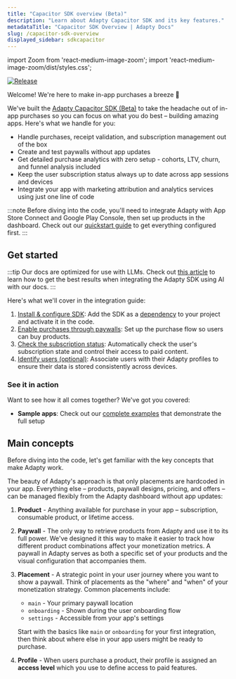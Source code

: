 ```yaml
---
title: "Capacitor SDK overview (Beta)"
description: "Learn about Adapty Capacitor SDK and its key features."
metadataTitle: "Capacitor SDK Overview | Adapty Docs"
slug: /capacitor-sdk-overview
displayed_sidebar: sdkcapacitor
---
```


import Zoom from 'react-medium-image-zoom';
import 'react-medium-image-zoom/dist/styles.css';

[![Release](https://img.shields.io/github/v/release/adaptyteam/AdaptySDK-Capacitor.svg?style=flat&logo=capacitor)](https://github.com/adaptyteam/AdaptySDK-Capacitor/releases)

Welcome! We're here to make in-app purchases a breeze 🚀

We've built the [Adapty Capacitor SDK (Beta)](https://github.com/adaptyteam/AdaptySDK-Capacitor/) to take the headache out of in-app purchases so you can focus on what you do best – building amazing apps. Here's what we handle for you:

- Handle purchases, receipt validation, and subscription management out of the box
- Create and test paywalls without app updates
- Get detailed purchase analytics with zero setup - cohorts, LTV, churn, and funnel analysis included
- Keep the user subscription status always up to date across app sessions and devices
- Integrate your app with marketing attribution and analytics services using just one line of code

:::note
Before diving into the code, you'll need to integrate Adapty with App Store Connect and Google Play Console, then set up products in the dashboard. Check out our [quickstart guide](quickstart.md) to get everything configured first.
:::

## Get started

:::tip
Our docs are optimized for use with LLMs. Check out [this article](adapty-cursor-capacitor.md) to learn how to get the best results when integrating the Adapty SDK using AI with our docs.
:::

Here's what we'll cover in the integration guide:

1. [Install & configure SDK](sdk-installation-capacitor.md): Add the SDK as a [dependency](https://www.npmjs.com/package/@adapty/capacitor) to your project and activate it in the code.
2. [Enable purchases through paywalls](capacitor-quickstart-paywalls.md): Set up the purchase flow so users can buy products.
3. [Check the subscription status](capacitor-check-subscription-status.md): Automatically check the user's subscription state and control their access to paid content.
4. [Identify users (optional)](capacitor-quickstart-identify.md): Associate users with their Adapty profiles to ensure their data is stored consistently across devices.

### See it in action

Want to see how it all comes together? We've got you covered:

- **Sample apps**: Check out our [complete examples](https://github.com/adaptyteam/AdaptySDK-Capacitor/tree/master/examples) that demonstrate the full setup

## Main concepts

Before diving into the code, let's get familiar with the key concepts that make Adapty work. 

The beauty of Adapty's approach is that only placements are hardcoded in your app. Everything else – products, paywall designs, pricing, and offers – can be managed flexibly from the Adapty dashboard without app updates:

1. **Product** - Anything available for purchase in your app – subscription, consumable product, or lifetime access.

2. **Paywall** - The only way to retrieve products from Adapty and use it to its full power. We've designed it this way to make it easier to track how different product combinations affect your monetization metrics. A paywall in Adapty serves as both a specific set of your products and the visual configuration that accompanies them.

3. **Placement** - A strategic point in your user journey where you want to show a paywall. Think of placements as the "where" and "when" of your monetization strategy. Common placements include:
   - `main` - Your primary paywall location
   - `onboarding` - Shown during the user onboarding flow
   - `settings` - Accessible from your app's settings

   Start with the basics like `main` or `onboarding` for your first integration, then think about where else in your app users might be ready to purchase.

4. **Profile** - When users purchase a product, their profile is assigned an **access level** which you use to define access to paid features.